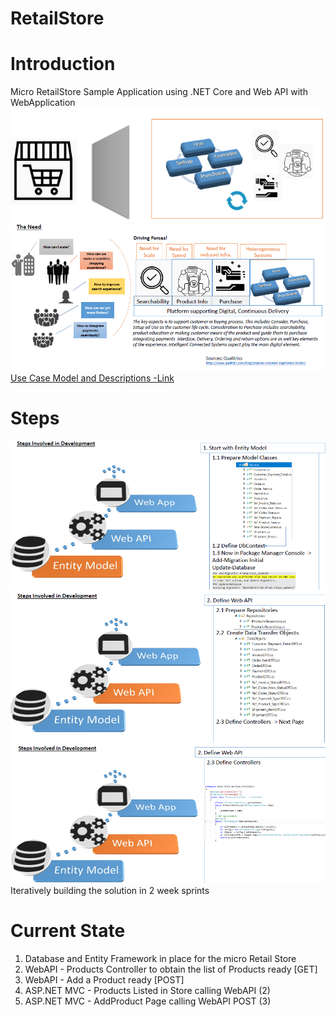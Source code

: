 # RetailStore

# Introduction
Micro RetailStore Sample Application using .NET Core and Web API with WebApplication 
![Introduction](https://github.com/Abh4git/RetailStore/blob/develop/introduction.PNG)
![The Need](https://github.com/Abh4git/RetailStore/blob/develop/theneed.PNG)
[Use Case Model and Descriptions -Link](https://github.com/Abh4git/RetailStore/blob/master/RetailStore_Requirements.pdf)
# Steps
![Step1](https://github.com/Abh4git/RetailStore/blob/develop/Step1.PNG)
![Step2](https://github.com/Abh4git/RetailStore/blob/develop/Step2.PNG)
![Step3](https://github.com/Abh4git/RetailStore/blob/develop/Step3.PNG)
Iteratively building the solution in 2 week sprints
# Current State
1. Database and Entity Framework in place for the micro Retail Store
2. WebAPI - Products Controller to obtain the list of Products ready [GET]
3. WebAPI - Add a Product ready [POST]
4. ASP.NET MVC - Products Listed in Store calling WebAPI (2) 
5. ASP.NET MVC - AddProduct Page calling WebAPI POST (3) 

